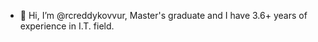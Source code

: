 - 👋 Hi, I’m @rcreddykovvur,
Master's graduate and I have 3.6+ years of experience in I.T. field.

<!---
rcreddykovvuri/rcreddykovvuri is a ✨ special ✨ repository because its `README.md` (this file) appears on your GitHub profile.
You can click the Preview link to take a look at your changes.
--->
